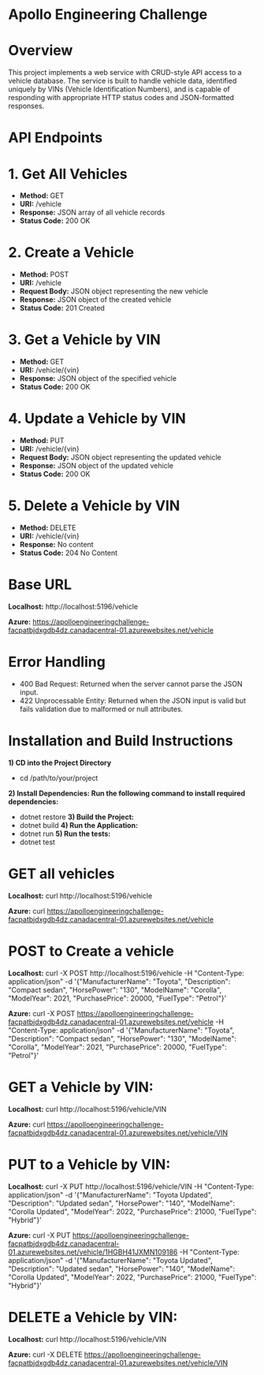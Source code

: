 # Apollo Engineering Challenge


# Overview
This project implements a web service with CRUD-style API access to a vehicle database. The service is built to handle vehicle data, identified uniquely by VINs (Vehicle Identification Numbers), and is capable of responding with appropriate HTTP status codes and JSON-formatted responses.

# API Endpoints


# 1. Get All Vehicles
* **Method:** GET
* **URI:** /vehicle
* **Response:** JSON array of all vehicle records
* **Status Code:** 200 OK
# 2. Create a Vehicle
* **Method:** POST
* **URI:** /vehicle
* **Request Body:** JSON object representing the new vehicle
* **Response:** JSON object of the created vehicle
* **Status Code:** 201 Created
# 3. Get a Vehicle by VIN
* **Method:** GET
* **URI:** /vehicle/{vin}
* **Response:** JSON object of the specified vehicle
* **Status Code:** 200 OK
# 4. Update a Vehicle by VIN
* **Method:** PUT
* **URI:** /vehicle/{vin}
* **Request Body:** JSON object representing the updated vehicle
* **Response:** JSON object of the updated vehicle
* **Status Code:** 200 OK
# 5. Delete a Vehicle by VIN
* **Method:** DELETE
* **URI:** /vehicle/{vin}
* **Response:** No content
* **Status Code:** 204 No Content

# Base URL
**Localhost:** http://localhost:5196/vehicle

**Azure:** https://apolloengineeringchallenge-facpatbjdxgdb4dz.canadacentral-01.azurewebsites.net/vehicle







# Error Handling
* 400 Bad Request: Returned when the server cannot parse the JSON input.
* 422 Unprocessable Entity: Returned when the JSON input is valid but fails validation due to malformed or null attributes.

# Installation and Build Instructions
**1) CD into the Project Directory**
* cd /path/to/your/project

**2) Install Dependencies: Run the following command to install required dependencies:**
   * dotnet restore
**3) Build the Project:**
   * dotnet build
**4) Run the Application:**
   * dotnet run
**5) Run the tests:**
   * dotnet test


# GET all vehicles
**Localhost:** curl http://localhost:5196/vehicle

**Azure:** curl https://apolloengineeringchallenge-facpatbjdxgdb4dz.canadacentral-01.azurewebsites.net/vehicle

# POST to Create a vehicle
**Localhost:** curl -X POST http://localhost:5196/vehicle -H "Content-Type: application/json" -d '{"ManufacturerName": "Toyota", "Description": "Compact sedan", "HorsePower": "130", "ModelName": "Corolla", "ModelYear": 2021, "PurchasePrice": 20000, "FuelType": "Petrol"}'


**Azure:** curl -X POST https://apolloengineeringchallenge-facpatbjdxgdb4dz.canadacentral-01.azurewebsites.net/vehicle -H "Content-Type: application/json" -d '{"ManufacturerName": "Toyota", "Description": "Compact sedan", "HorsePower": "130", "ModelName": "Corolla", "ModelYear": 2021, "PurchasePrice": 20000, "FuelType": "Petrol"}'


# GET a Vehicle by VIN:

**Localhost:** curl http://localhost:5196/vehicle/VIN

**Azure:** curl https://apolloengineeringchallenge-facpatbjdxgdb4dz.canadacentral-01.azurewebsites.net/vehicle/VIN


# PUT to a Vehicle by VIN:

**Localhost:** curl -X PUT http://localhost:5196/vehicle/VIN -H "Content-Type: application/json" -d '{"ManufacturerName": "Toyota Updated", "Description": "Updated sedan", "HorsePower": "140", "ModelName": "Corolla Updated", "ModelYear": 2022, "PurchasePrice": 21000, "FuelType": "Hybrid"}'


**Azure:** curl -X PUT https://apolloengineeringchallenge-facpatbjdxgdb4dz.canadacentral-01.azurewebsites.net/vehicle/1HGBH41JXMN109186 -H "Content-Type: application/json" -d '{"ManufacturerName": "Toyota Updated", "Description": "Updated sedan", "HorsePower": "140", "ModelName": "Corolla Updated", "ModelYear": 2022, "PurchasePrice": 21000, "FuelType": "Hybrid"}'

# DELETE a Vehicle by VIN:

**Localhost:** curl http://localhost:5196/vehicle/VIN

**Azure:** curl -X DELETE https://apolloengineeringchallenge-facpatbjdxgdb4dz.canadacentral-01.azurewebsites.net/vehicle/VIN


